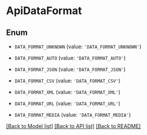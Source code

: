 # ApiDataFormat


## Enum

* `DATA_FORMAT_UNKNOWN` (value: `'DATA_FORMAT_UNKNOWN'`)

* `DATA_FORMAT_AUTO` (value: `'DATA_FORMAT_AUTO'`)

* `DATA_FORMAT_JSON` (value: `'DATA_FORMAT_JSON'`)

* `DATA_FORMAT_CSV` (value: `'DATA_FORMAT_CSV'`)

* `DATA_FORMAT_XML` (value: `'DATA_FORMAT_XML'`)

* `DATA_FORMAT_URL` (value: `'DATA_FORMAT_URL'`)

* `DATA_FORMAT_MEDIA` (value: `'DATA_FORMAT_MEDIA'`)

[[Back to Model list]](../README.md#documentation-for-models) [[Back to API list]](../README.md#documentation-for-api-endpoints) [[Back to README]](../README.md)


